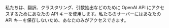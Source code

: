 私たちは、翻訳、クラスタリング、引数抽出などのために OpenAI API にアクセスするためにあなたの API キーを使用します。私たちのサーバーにはあなたの API キーを保存しないため、あなたのみがアクセスできます。
